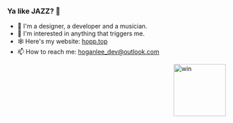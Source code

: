 ### Ya like JAZZ? 🎷

<!--
**h0gan1ee/h0gan1ee** is a ✨ _special_ ✨ repository because its `README.md` (this file) appears on your GitHub profile.

Here are some ideas to get you started:

- 🔭 I’m currently working on ...
- 🌱 I’m currently learning ...
- 👯 I’m looking to collaborate on ...
- 🤔 I’m looking for help with ...
- 💬 Ask me about ...
- 📫 How to reach me: ...
- 😄 Pronouns: ...
- ⚡ Fun fact: ...
-->

- 🦄 I'm a designer, a developer and a musician.
- 🌟 I'm interested in anything that triggers me.
- 🕸 Here's my website: [hopp.top](https://hopp.top)
- 📫 How to reach me: hoganlee_dev@outlook.com

<a style="float: right;" width="120" href="https://zhuanlan.zhihu.com/p/472071911">
  <img align="right" width="120" alt="win" src="https://user-images.githubusercontent.com/39949564/157803999-f751f1b3-45f8-4ec2-9cba-68a0d0bf2e9a.png">
</a>
